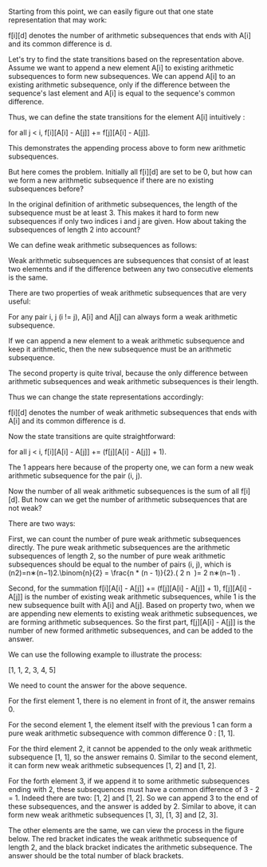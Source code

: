 Starting from this point, we can easily figure out that one state representation that may work:

f[i][d] denotes the number of arithmetic subsequences that ends with A[i] and its common difference is d.

Let's try to find the state transitions based on the representation above. Assume we want to append a new element A[i] to existing arithmetic subsequences to form new subsequences. We can append A[i] to an existing arithmetic subsequence, only if the difference between the sequence's last element and A[i] is equal to the sequence's common difference.

Thus, we can define the state transitions for the element A[i] intuitively :

for all j < i, f[i][A[i] - A[j]] += f[j][A[i] - A[j]].

This demonstrates the appending process above to form new arithmetic subsequences.

But here comes the problem. Initially all f[i][d] are set to be 0, but how can we form a new arithmetic subsequence if there are no existing subsequences before?

In the original definition of arithmetic subsequences, the length of the subsequence must be at least 3. This makes it hard to form new subsequences if only two indices i and j are given. How about taking the subsequences of length 2 into account?

We can define weak arithmetic subsequences as follows:

Weak arithmetic subsequences are subsequences that consist of at least two elements and if the difference between any two consecutive elements is the same.

There are two properties of weak arithmetic subsequences that are very useful:

For any pair i, j (i != j), A[i] and A[j] can always form a weak arithmetic subsequence.

If we can append a new element to a weak arithmetic subsequence and keep it arithmetic, then the new subsequence must be an arithmetic subsequence.

The second property is quite trival, because the only difference between arithmetic subsequences and weak arithmetic subsequences is their length.

Thus we can change the state representations accordingly:

f[i][d] denotes the number of weak arithmetic subsequences that ends with A[i] and its common difference is d.

Now the state transitions are quite straightforward:

for all j < i, f[i][A[i] - A[j]] += (f[j][A[i] - A[j]] + 1).

The 1 appears here because of the property one, we can form a new weak arithmetic subsequence for the pair (i, j).

Now the number of all weak arithmetic subsequences is the sum of all f[i][d]. But how can we get the number of arithmetic subsequences that are not weak?

There are two ways:

First, we can count the number of pure weak arithmetic subsequences directly. The pure weak arithmetic subsequences are the arithmetic subsequences of length 2, so the number of pure weak arithmetic subsequences should be equal to the number of pairs (i, j), which is (n2)=n∗(n−1)2.\binom{n}{2} = \frac{n * (n - 1)}{2}.( 
2
n
​
 )= 
2
n∗(n−1)
​
 .

Second, for the summation f[i][A[i] - A[j]] += (f[j][A[i] - A[j]] + 1), f[j][A[i] - A[j]] is the number of existing weak arithmetic subsequences, while 1 is the new subsequence built with A[i] and A[j]. Based on property two, when we are appending new elements to existing weak arithmetic subsequences, we are forming arithmetic subsequences. So the first part, f[j][A[i] - A[j]] is the number of new formed arithmetic subsequences, and can be added to the answer.

We can use the following example to illustrate the process:

[1, 1, 2, 3, 4, 5]

We need to count the answer for the above sequence.

For the first element 1, there is no element in front of it, the answer remains 0.

For the second element 1, the element itself with the previous 1 can form a pure weak arithmetic subsequence with common difference 0 : [1, 1].

For the third element 2, it cannot be appended to the only weak arithmetic subsequence [1, 1], so the answer remains 0. Similar to the second element, it can form new weak arithmetic subsequences [1, 2] and [1, 2].

For the forth element 3, if we append it to some arithmetic subsequences ending with 2, these subsequences must have a common difference of 3 - 2 = 1. Indeed there are two: [1, 2] and [1, 2]. So we can append 3 to the end of these subsequences, and the answer is added by 2. Similar to above, it can form new weak arithmetic subsequences [1, 3], [1, 3] and [2, 3].

The other elements are the same, we can view the process in the figure below. The red bracket indicates the weak arithmetic subsequence of length 2, and the black bracket indicates the arithmetic subsequence. The answer should be the total number of black brackets.​
